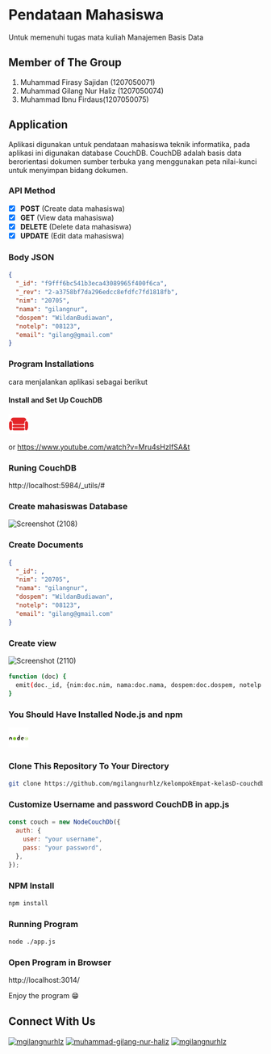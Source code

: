 # Pendataan Mahasiswa
Untuk memenuhi tugas mata kuliah Manajemen Basis Data

## Member of The Group
1. Muhammad Firasy Sajidan (1207050071)
2. Muhammad Gilang Nur Haliz (1207050074)
3. Muhammad Ibnu Firdaus(1207050075)

## Application
Aplikasi digunakan untuk pendataan mahasiswa teknik informatika, pada aplikasi ini digunakan database CouchDB. CouchDB adalah basis data berorientasi dokumen sumber terbuka yang menggunakan peta nilai-kunci untuk menyimpan bidang dokumen.

### API Method
- [x] **POST** (Create data mahasiswa)
- [x] **GET** (View data mahasiswa)
- [x] **DELETE** (Delete data mahasiswa)
- [x] **UPDATE** (Edit data mahasiswa)

### Body JSON
```json
{
  "_id": "f9fff6bc541b3eca43089965f400f6ca",
  "_rev": "2-a3758bf7da296edcc8efdfc7fd1818fb",
  "nim": "20705",
  "nama": "gilangnur",
  "dospem": "WildanBudiawan",
  "notelp": "08123",
  "email": "gilang@gmail.com"
}
```

### Program Installations
cara menjalankan aplikasi sebagai berikut

#### Install and Set Up CouchDB
<a href="https://couchdb.apache.org/" target="_blank" rel="noreferrer"> <img src="https://raw.githubusercontent.com/devicons/devicon/0d6c64dbbf311879f7d563bfc3ccf559f9ed111c/icons/couchdb/couchdb-original.svg" alt="couchdb" width="40" height="40"/> </a>

or https://www.youtube.com/watch?v=Mru4sHzIfSA&t

### Runing CouchDB
http://localhost:5984/_utils/#

### Create mahasiswas Database
![Screenshot (2108)](https://user-images.githubusercontent.com/100754364/208107778-62db4d7b-3d66-4ed2-835c-19ca063285f8.png)

### Create Documents
```json
{
  "_id": ,
  "nim": "20705",
  "nama": "gilangnur",
  "dospem": "WildanBudiawan",
  "notelp": "08123",
  "email": "gilang@gmail.com"
}
```

### Create view
![Screenshot (2110)](https://user-images.githubusercontent.com/100754364/208108513-0789baa1-caa7-4f45-bf78-8b72a3e3adf4.png)


```sh
function (doc) {
  emit(doc._id, {nim:doc.nim, nama:doc.nama, dospem:doc.dospem, notelp:doc.notelp, email:doc.email, rev:doc._rev});
}
```

### You Should Have Installed Node.js and npm
<a href="https://nodejs.org" target="_blank" rel="noreferrer"> <img src="https://raw.githubusercontent.com/devicons/devicon/master/icons/nodejs/nodejs-original-wordmark.svg" alt="nodejs" width="40" height="40"/> </a>

### Clone This Repository To Your Directory
```sh
git clone https://github.com/mgilangnurhlz/kelompokEmpat-kelasD-couchdb.git
```
### Customize Username and password CouchDB in app.js
```js
const couch = new NodeCouchDb({
  auth: {
    user: "your username",
    pass: "your password",
  },
});
```

### NPM Install
```sh
npm install
```

### Running Program
```sh
node ./app.js
```

### Open Program in Browser
http://localhost:3014/

Enjoy the program :grin:

## Connect With Us
<p align="left">
<a href="https://twitter.com/mgilangnurhlz" target="blank"><img align="center" src="https://raw.githubusercontent.com/rahuldkjain/github-profile-readme-generator/master/src/images/icons/Social/twitter.svg" alt="mgilangnurhlz" height="30" width="40" /></a>
<a href="https://www.linkedin.com/in/muhammad-gilang-nur-haliz-33bb69254/" target="blank"><img align="center" src="https://raw.githubusercontent.com/rahuldkjain/github-profile-readme-generator/master/src/images/icons/Social/linked-in-alt.svg" alt="muhammad-gilang-nur-haliz" height="30" width="40" /></a>
<a href="https://instagram.com/mgilangnurhlz" target="blank"><img align="center" src="https://raw.githubusercontent.com/rahuldkjain/github-profile-readme-generator/master/src/images/icons/Social/instagram.svg" alt="mgilangnurhlz" height="30" width="40" /></a>
</p>

